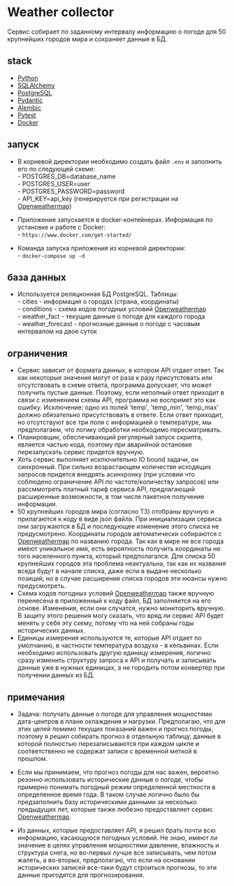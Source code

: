 # Weather collector

Сервис собирает по заданному интервалу информацию о погоде для 50 крупнейших городов мира и сохраняет данные в БД.  

## stack
- [Python]  
- [SQLAlchemy]  
- [PostgreSQL]  
- [Pydantic]  
- [Alembic]  
- [Pytest]  
- [Docker]  

## запуск
- В корневой директории необходимо создать файл `.env` и заполнить его по следующей схеме:  
        - POSTGRES_DB=database_name  
        - POSTGRES_USER=user  
        - POSTGRES_PASSWORD=password  
        - API_KEY=api_key (генерируется при регистрации на [Openweathermap])

- Приложение запускается в docker-контейнерах. Информация по установке и работе с Docker:  
        - `https://www.docker.com/get-started/`  
- Команда запуска приложения из корневой директории:  
        - `docker-compose up -d`  

## база данных
- Используется реляционная БД PostgreSQL. Таблицы:  
        - cities - информация о городах (страна, координаты)  
        - conditions - схема кодов погодных условий [Openweathermap]  
        - weather_fact - текущие данные о погоде для каждого города  
        - weather_forecast - прогнозные данные о погоде с часовым интервалом на двое суток  

## ограничения
- Сервис зависит от формата данных, в котором API отдает ответ. Так как некоторые значения могут от раза к разу присутстовать или отсутствовать в схеме ответа, программа допускает, что может получить пустые данные. Поэтому, если неполный ответ приходит в связи с изменением схемы API, программа не воспримет это как ошибку. Исключение: одно из полей 'temp', 'temp_min', 'temp_max' должно обязательно присутствовать в ответе. Если ответ приходит, но отсутствуют все три поля с информацией о температуре, мы предполагаем, что логику обработки необходимо пересматривать.  
- Планировщик, обеспечивающий регулярный запуск скрипта, является частью кода, поэтому при аварийной остановке перезапускать сервис придется вручную.  
- Хоть сервис выполняет исключительно IO bound задачи, он синхронный. При сильно возрастающем количестве исходящих запросов придется внедрять асинхронку (при условии что соблюдено ограничение API по частоте/количеству запросов) или рассммотреть платный тариф сервиса API, предлагающий расширенные возможности, в том числе пакетное получение информации.  
- 50 крупнейших городов мира (согласно ТЗ) отобраны вручную и прилагаются к коду в виде json файла. При инициализации сервиса они загружаются в БД и последующее изменение этого списка не предусмотрено. Координаты городов автоматически собираются с [Openweathermap] по названию города. Так как в мире не все города имеют уникальное имя, есть вероятность получить координаты не того населенного пункта, который предполагался. Для списка 50 крупнейших городов эта проблема неактуальна, так как их названия вседа будут в начале списка, даже если в выдаче несколько позиций, но в случае расширения списка городов эти нюансы нужно предусмотреть.  
- Схема кодов погодных условий [Openweathermap] также вручную перенесена в приложенный к коду файл, БД заполняется на его основе. Изменения, если они случатся, нужно мониторить вручную. В защиту этого решения могу сказать, что вряд ли сервис API будет менять у себя эту схему, потому что на ней собраны годы исторических данных.  
- Единицы измерения используются те, которые API отдает по умолчанию, в частности температура воздуха - в кельвинах. Если необходимо использовать другую единицу измерения, логично сразу изменить структуру запроса к API и получать и записывать данные уже в нужных единицах, а не городить потом конвертер при получении данных из БД.  

## примечания
- Задача: получать данные о погоде для управления мощностями дата-центров в плане охлаждения и нагрузки. Предполагаю, что для этих целей помимо текущих показаний важен и прогноз погоды, поэтому я решил собирать прогноз в отдельную таблицу, данные в которой полностью перезаписываются при каждом цикле и соответственно не содержат записи с временной меткой в прошлом.  
- Если мы принимаем, что прогноз погоды для нас важен, вероятно резонно использовать исторические данные о погоде, чтобы примерно понимать погодный режим определенной местности в определенное время года. В таком случае логично было бы предзаполнить базу историческими данными за несколько предыдущих лет, которые также любезно предоставляет сервис [Openweathermap].  
- Из данных, которые предоставляет API, я решил брать почти всю информацию, касающуюся погодных условий. Не знаю, имеют ли значение в целях управления мощностями давление, влажность и структура снега, но во-первых лучше все записывать, чем потом жалеть, а во-вторых, предполагаю, что если на основании исторических записей все-таки будут строиться прогнозы, то эти данные пригодятся для прогнозирования.  

   [Python]: <https://www.python.org>
   [SQLAlchemy]: <https://www.sqlalchemy.org/>
   [PostgreSQL]: <https://www.postgresql.org/>
   [Pydantic]: <https://docs.pydantic.dev/>
   [Alembic]: <https://alembic.sqlalchemy.org/>
   [Pytest]: <https://pytest.org/>
   [Docker]: <https://www.docker.com/>
   [Openweathermap]: <https://openweathermap.org/>
